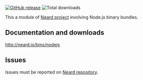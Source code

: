 [![GitHub release](https://img.shields.io/github/release/crazy-max/neard-bin-nodejs.svg?style=flat-square)](https://github.com/crazy-max/neard-bin-nodejs/releases/latest)
![Total downloads](https://img.shields.io/github/downloads/crazy-max/neard-bin-nodejs/total.svg?style=flat-square)

This a module of [Neard project](https://github.com/crazy-max/neard) involving Node.js binary bundles.

## Documentation and downloads

http://neard.io/bins/nodejs

## Issues

Issues must be reported on [Neard repository](https://github.com/crazy-max/neard/issues).
